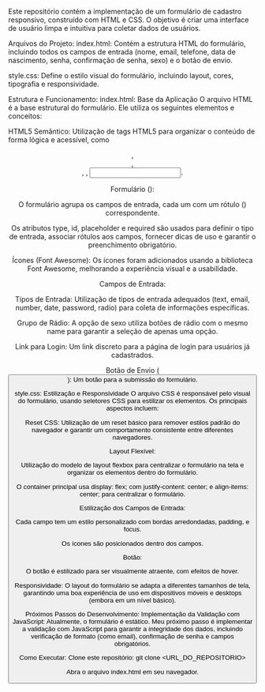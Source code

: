 Este repositório contém a implementação de um formulário de cadastro responsivo, construído com HTML e CSS. O objetivo é criar uma interface de usuário limpa e intuitiva para coletar dados de usuários.

Arquivos do Projeto:
index.html: Contém a estrutura HTML do formulário, incluindo todos os campos de entrada (nome, email, telefone, data de nascimento, senha, confirmação de senha, sexo) e o botão de envio.

style.css: Define o estilo visual do formulário, incluindo layout, cores, tipografia e responsividade.

Estrutura e Funcionamento:
index.html: Base da Aplicação
O arquivo HTML é a base estrutural do formulário. Ele utiliza os seguintes elementos e conceitos:

HTML5 Semântico: Utilização de tags HTML5 para organizar o conteúdo de forma lógica e acessível, como <header>, <main>, <form>, <label>, <input>.

Formulário (<form>):

O formulário agrupa os campos de entrada, cada um com um rótulo (<label>) correspondente.

Os atributos type, id, placeholder e required são usados para definir o tipo de entrada, associar rótulos aos campos, fornecer dicas de uso e garantir o preenchimento obrigatório.

Ícones (Font Awesome): Os ícones foram adicionados usando a biblioteca Font Awesome, melhorando a experiência visual e a usabilidade.

Campos de Entrada:

Tipos de Entrada: Utilização de tipos de entrada adequados (text, email, number, date, password, radio) para coleta de informações específicas.

Grupo de Rádio: A opção de sexo utiliza botões de rádio com o mesmo name para garantir a seleção de apenas uma opção.

Link para Login: Um link discreto para a página de login para usuários já cadastrados.

Botão de Envio (<button>): Um botão para a submissão do formulário.

style.css: Estilização e Responsividade
O arquivo CSS é responsável pelo visual do formulário, usando seletores CSS para estilizar os elementos. Os principais aspectos incluem:

Reset CSS: Utilização de um reset básico para remover estilos padrão do navegador e garantir um comportamento consistente entre diferentes navegadores.

Layout Flexível:

Utilização do modelo de layout flexbox para centralizar o formulário na tela e organizar os elementos dentro do formulário.

O container principal usa display: flex; com justify-content: center; e align-items: center; para centralizar o formulário.

Estilização dos Campos de Entrada:

Cada campo tem um estilo personalizado com bordas arredondadas, padding, e focus.

Os ícones são posicionados dentro dos campos.

Botão:

O botão é estilizado para ser visualmente atraente, com efeitos de hover.

Responsividade: O layout do formulário se adapta a diferentes tamanhos de tela, garantindo uma boa experiência de uso em dispositivos móveis e desktops (embora em um nível básico).

Próximos Passos do Desenvolvimento:
Implementação da Validação com JavaScript: Atualmente, o formulário é estático. Meu próximo passo é implementar a validação com JavaScript para garantir a integridade dos dados, incluindo verificação de formato (como email), confirmação de senha e campos obrigatórios.

Como Executar:
Clone este repositório: git clone <URL_DO_REPOSITORIO>

Abra o arquivo index.html em seu navegador.
